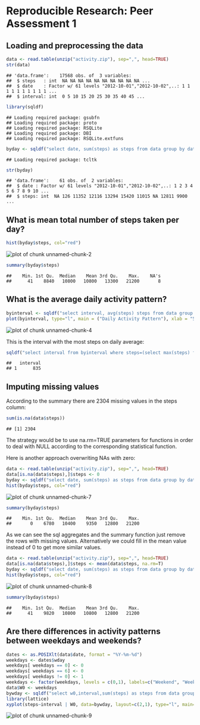 # Reproducible Research: Peer Assessment 1


## Loading and preprocessing the data

```r
data <- read.table(unzip("activity.zip"), sep=",", head=TRUE)
str(data)
```

```
## 'data.frame':	17568 obs. of  3 variables:
##  $ steps   : int  NA NA NA NA NA NA NA NA NA NA ...
##  $ date    : Factor w/ 61 levels "2012-10-01","2012-10-02",..: 1 1 1 1 1 1 1 1 1 1 ...
##  $ interval: int  0 5 10 15 20 25 30 35 40 45 ...
```

```r
library(sqldf)
```

```
## Loading required package: gsubfn
## Loading required package: proto
## Loading required package: RSQLite
## Loading required package: DBI
## Loading required package: RSQLite.extfuns
```

```r
byday <- sqldf("select date, sum(steps) as steps from data group by date ")
```

```
## Loading required package: tcltk
```

```r
str(byday)
```

```
## 'data.frame':	61 obs. of  2 variables:
##  $ date : Factor w/ 61 levels "2012-10-01","2012-10-02",..: 1 2 3 4 5 6 7 8 9 10 ...
##  $ steps: int  NA 126 11352 12116 13294 15420 11015 NA 12811 9900 ...
```

## What is mean total number of steps taken per day?

```r
hist(byday$steps, col="red")
```

![plot of chunk unnamed-chunk-2](figure/unnamed-chunk-2.png) 


```r
summary(byday$steps)
```

```
##    Min. 1st Qu.  Median    Mean 3rd Qu.    Max.    NA's 
##      41    8840   10800   10800   13300   21200       8
```

## What is the average daily activity pattern?

```r
byinterval <- sqldf("select interval, avg(steps) steps from data group by interval order by interval")
plot(byinterval, type="l", main = ("Daily Activity Pattern"), xlab = "5 minute intervals", ylab = "daily average steps #")
```

![plot of chunk unnamed-chunk-4](figure/unnamed-chunk-4.png) 

This is the interval with the most steps on daily average:

```r
sqldf("select interval from byinterval where steps=(select max(steps) from byinterval)")
```

```
##   interval
## 1      835
```


## Imputing missing values
According to the summary there are 2304 missing values in the steps column:

```r
sum(is.na(data$steps))
```

```
## [1] 2304
```
The strategy would be to use na.rm=TRUE parameters for functions in order to deal with NULL according to the corresponding statistical function. 

Here is another approach overwriting NAs with zero:

```r
data <- read.table(unzip("activity.zip"), sep=",", head=TRUE)
data[is.na(data$steps),]$steps <- 0
byday <- sqldf("select date, sum(steps) as steps from data group by date ")
hist(byday$steps, col="red")
```

![plot of chunk unnamed-chunk-7](figure/unnamed-chunk-7.png) 

```r
summary(byday$steps)
```

```
##    Min. 1st Qu.  Median    Mean 3rd Qu.    Max. 
##       0    6780   10400    9350   12800   21200
```
As we can see the sql aggregates and the summary function just remove the rows with missing values. Alternatively we could fill in the mean value instead of 0 to  get more similar values.

```r
data <- read.table(unzip("activity.zip"), sep=",", head=TRUE)
data[is.na(data$steps),]$steps <- mean(data$steps, na.rm=T)
byday <- sqldf("select date, sum(steps) as steps from data group by date ")
hist(byday$steps, col="red")
```

![plot of chunk unnamed-chunk-8](figure/unnamed-chunk-8.png) 

```r
summary(byday$steps)
```

```
##    Min. 1st Qu.  Median    Mean 3rd Qu.    Max. 
##      41    9820   10800   10800   12800   21200
```

## Are there differences in activity patterns between weekdays and weekends?

```r
dates <- as.POSIXlt(data$date, format = "%Y-%m-%d")
weekdays <- dates$wday
weekdays[ weekdays == 0] <- 0
weekdays[ weekdays == 6] <- 0
weekdays[ weekdays != 0] <- 1
weekdays <- factor(weekdays, levels = c(0,1), labels=c("Weekend", "Weekday"))
data$W0 <- weekdays
bywday <- sqldf("select w0,interval,sum(steps) as steps from data group by w0,interval")
library(lattice)
xyplot(steps~interval | W0, data=bywday, layout=c(2,1), type="l", main="Daily Activity Pattern Weekend versus Weekday")
```

![plot of chunk unnamed-chunk-9](figure/unnamed-chunk-9.png) 
